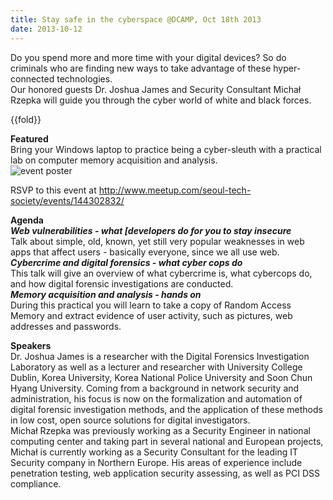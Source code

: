 ```yaml
---
title: Stay safe in the cyberspace @DCAMP, Oct 18th 2013
date: 2013-10-12
---
```

Do you spend more and more time with your digital devices? So do
criminals who are finding new ways to take advantage of these
hyper-connected technologies.\
Our honored guests Dr. Joshua James and Security Consultant Michał
Rzepka will guide you through the cyber world of white and black forces.

{{fold}}

**Featured**\
Bring your Windows laptop to practice being a cyber-sleuth with a
practical lab on computer memory acquisition and analysis.\
![event poster]({{images}}/stay-safe-poster.jpg)

RSVP to this event
at <http://www.meetup.com/seoul-tech-society/events/144302832/>

**Agenda**\
***Web vulnerabilities - what [developers do for you to stay
insecure***\
Talk about simple, old, known, yet still very popular weaknesses in web
apps that affect users - basically everyone, since we all use web.\
***Cybercrime and digital forensics - what cyber cops do***\
This talk will give an overview of what cybercrime is, what cybercops
do, and how digital forensic investigations are conducted.\
***Memory acquisition and analysis - hands on***\
During this practical you will learn to take a copy of Random Access
Memory and extract evidence of user activity, such as pictures, web
addresses and passwords.

**Speakers**\
Dr. Joshua James is a researcher with the Digital Forensics
Investigation Laboratory as well as a lecturer and researcher with
University College Dublin, Korea University, Korea National Police
University and Soon Chun Hyang University. Coming from a background in
network security and administration, his focus is now on the
formalization and automation of digital forensic investigation methods,
and the application of these methods in low cost, open source solutions
for digital investigators.\
Michał Rzepka was previously working as a Security Engineer in national
computing center and taking part in several national and European
projects, Michał is currently working as a Security Consultant for the
leading IT Security company in Northern Europe. His areas of experience
include penetration testing, web application security assessing, as well
as PCI DSS compliance.


